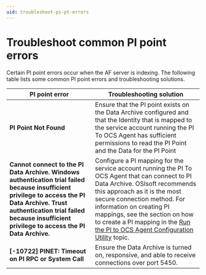 ```yaml
---
uid: troubleshoot-pi-pt-errors
---
```


# Troubleshoot common PI point errors
Certain PI point errors occur when the AF server is indexing. The following table lists some common PI point errors and troubleshooting solutions.

| PI point error | Troubleshooting solution |
| ------------- | ----------------- |
| **PI Point Not Found** | Ensure that the PI point exists on the Data Archive configured and that the Identity that is mapped to the service account running the PI To OCS Agent has sufficient permissions to read the PI Point and the Data for the PI Point|
| **Cannot connect to the PI Data Archive. Windows authentication trial failed because insufficient privilege to access the PI Data Archive. Trust authentication trial failed because insufficient privilege to access the PI Data Archive.** | Configure a PI mapping for the service account running the PI To OCS Agent that can connect to PI Data Archive. OSIsoft recommends this approach as it is the most secure connection method. For information on creating PI mappings, see the section on how to create a PI mapping in the [Run the PI to OCS Agent Configuration Utility](https://docs.osisoft.com/bundle/ocs/page/add-organize-data/collect-data/connectors/pi-to-ocs/set-up-pi-to-ocs/config-utility.html) topic. |
| **[-10722] PINET: Timeout on PI RPC or System Call** | Ensure the Data Archive is turned on, responsive, and able to receive connections over port 5450. |

